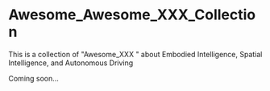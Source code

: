 # Awesome_Awesome_XXX_Collection
This is a collection of "Awesome_XXX " about Embodied Intelligence, Spatial Intelligence, and Autonomous Driving

Coming soon...
